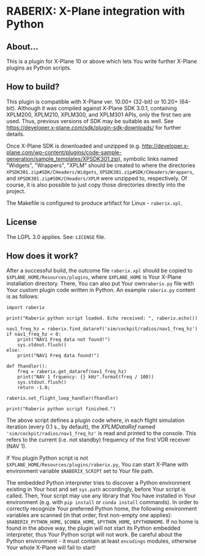 # RABERIX: X-Plane integration with Python

## About...
This is a plugin for X-Plane 10 or above which lets You write further X-Plane plugins as Python scripts.

## How to build?
This plugin is compatible with X-Plane ver. 10.00+ (32-bit) or 10.20+ (64-bit).
Although it was compiled against X-Plane SDK 3.0.1, containing XPLM200, XPLM210, XPLM300, and XPLM301 APIs, only the first two are used. Thus, previous versions of SDK may be suitable as well. See https://developer.x-plane.com/sdk/plugin-sdk-downloads/ for further details.

Once X-Plane SDK is downloaded and unzipped (e.g. http://developer.x-plane.com/wp-content/plugins/code-sample-generation/sample_templates/XPSDK301.zip), symbolic links named "Widgets", "Wrappers", "XPLM" should be created to where the directories ```XPSDK301.zip#SDK/CHeaders/Widgets```, ```XPSDK301.zip#SDK/CHeaders/Wrappers```, and ```XPSDK301.zip#SDK/CHeaders/XPLM``` were unzipped to, respectively. Of course, it is also possible to just copy those directories directly into the project.

The Makefile is configured to produce artifact for Linux - ```raberix.xpl```.

## License
The LGPL 3.0 applies. See: ```LICENSE``` file.

## How does it work?
After a successful build, the outcome file ```raberix.xpl``` should be copied to ```$XPLANE_HOME/Resources/plugins```, where ```$XPLANE_HOME``` is Your X-Plane installation directory. There, You can also put Your own```raberix.py``` file with Your custom plugin code written in Python. An example ```raberix.py``` content is as follows:

```
import raberix

print("Raberix python script loaded. Echo received: ", raberix.echo())

nav1_freq_hz = raberix.find_dataref('sim/cockpit/radios/nav1_freq_hz')
if nav1_freq_hz < 0:
    print("NAV1 Freq data not found!")
    sys.stdout.flush()
else:
    print("NAV1 Freq data found!")

def fhandler():
    freq = raberix.get_dataref(nav1_freq_hz)
    print("NAV 1 frquency: {} kHz".format(freq / 100))
    sys.stdout.flush()
    return -1.0;

raberix.set_flight_loop_handler(fhandler)

print("Raberix python script finished.")
```
The above script defines a plugin code where, in each flight simulation iteration (every 0.1 s., by default), the _XPLMDataRef_  named ```'sim/cockpit/radios/nav1_freq_hz'``` is read and printed to the console. This refers to the current (i.e. not standby) frequency of the first VOR receiver (NAV 1).

If You plugin Python script is not ```$XPLANE_HOME/Resources/plugins/raberix.py```, You can start X-Plane with environment variable ```$RABERIX_SCRIPT``` set to Your file path.

The embedded Python interpreter tries to discover a Python environment existing in Your host and set ```sys.path``` accordingly, before Your script is called.
Then, Your script may use any library that You have installed in Your environment (e.g. with ```pip install``` or ```conda install``` commands).
In order to correctly recognize Your preferred Python home, the following environment variables are scanned (in that order, first non-empty one applies): ```$RABERIX_PYTHON_HOME```, ```$CONDA_HOME```, ```$PYTHON_HOME```, ```$PYTHONHOME```.
If no home is found in the above way, the plugin will not start its Python embedded interpreter, thus Your Python script will not work.
Be careful about the Python environment - it must contain at least ```encodings``` modules, otherwise Your whole X-Plane will fail to start!
